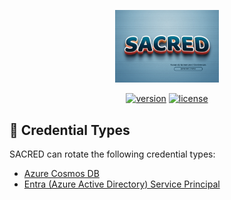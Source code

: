<div align="center">
    <p>
        <a align="center" href="" target="_blank">
            <img width="33%" src="../SACRED.png">
        </a>
    </p>

[![version](https://img.shields.io/powershellgallery/v/SACRED)](https://www.powershellgallery.com/packages/SACRED)
[![license](https://img.shields.io/github/license/ccdigix/SACRED)](https://opensource.org/license/mit/)
</div>

## 🔑 Credential Types

SACRED can rotate the following credential types:

- [Azure Cosmos DB](AzureCosmosDB.md)
- [Entra (Azure Active Directory) Service Principal](EntraServicePrincipal.md)